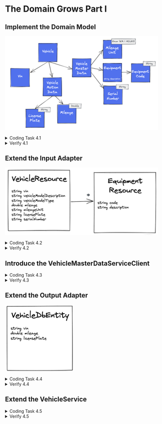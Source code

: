 # The Domain Grows Part I

## Implement the Domain Model

![Vehicle Domain Model](../img/vehicle-domain-model.png)

<details>
<summary>Coding Task 4.1</summary>

Understand the root entity <i>Vehicle</i> and implement the missing value object according to the UML
class diagram and the validation rules described in the table below.

<details>
<summary>Value Object Validation Rules</summary>

<table>
    <tr>
        <th>Domain Object</th>
        <th>Validation Rule</th>
    </tr>
    <tr>
        <td>LicensePlate</td>
        <td><i>A-ZÖÜÄ]{1,3}-[A-ZÖÜÄ]{1,2} [1-9]{1}[0-9]{1,3}</i></td>
    </tr>
    <tr>
        <td>EquipmentCode</td>
        <td><i>[A-Z]{2}[0-9]{3}</i></td>
    </tr>
    <tr>
        <td>Mileage</td>
        <td>no negative value (mileage >= 0)</td>
    </tr>
</table>
</details>

<details>
<summary>Root Entity Validation Rules</summary>

<table>
    <tr>
        <th>Domain Object</th>
        <th>Validation Rule</th>
    </tr>
    <tr>
        <td>VehicleMotionData</td>
        <td>All fields are mandatory, all values must fulfil the validation rules</td>
    </tr>
    <tr>
        <td>Vehicle</td>
        <td>Vin, Vehicle Masterdata are mandatory</td>
    </tr>
</table>

</details>

</details>

<details>
<summary>Verify 4.1</summary>
<b>RUN</b> DomainRing_Task_4_1
<br/>
<b>RUN</b> ArchitectureTest_Task_4_1

</details>

## Extend the Input Adapter

![Vehicle Resource](../img/vehicle-resource.png)

<details>
<summary>Coding Task 4.2</summary>

Extend the <i>VehicleResource</i> like described as follows and adapt the <i>VehicleController</i> as well as 
the <i>VehicleToVehicleResourceMapper</i>.

</details>

<details>
<summary>Verify 4.2</summary>

<b>RUN</b> InputAdapter_Task_4_2
<br/>
<b>RUN</b> all architecture tests

</details>

## Introduce the VehicleMasterDataServiceClient

<details>
<summary>Coding Task 4.3</summary>

There are some constraints given by the company context. There is one central system for 
vehicle master data. This system provides the necessary master data.
<br/>
<br/>
Due to this you have to introduce the <i>VehicleMasterDataServiceClient</i> and create the adapter 
implementation with the name <i>VehicleMasterDataToVehiceDtoMapper</i>. 
The external data object <i>VehicleDataDto</i> (package <i>vehicle/adapter/out/dto</i>) and the 
outgoing use case FetchVehicleMasterData (package <i>vehicle/usecase/out</i>) are already prepared for this task.
<br/>
<br/>
The external API returns a lot of information we do not need in our domain. This is visible in the
<i>VehicleDataDto</i> class. For example the property <i>salesRelatedInformation</i> is not needed in our domain.
Due to this we only extract the properties we defined in the
<i>VehicleMasterData</i> domain object. 
<br/>
<br/>
Have a look at the <i>VehicleDataDto</i> and implement the service client and mapper.

</details>

<details>
<summary>Verify 4.3</summary>

<b>RUN</b> OutputAdapter_Task_4_3
<br/>
<b>RUN</b> all architecture tests

</details>

## Extend the Output Adapter

![Vehicle Db Entity](../img/vehicle-db-entity.png)

<details>
<summary>Coding Task 4.4</summary>

The vehicle motion data and other informations that not belongs to vehicle master data will be store in the database
of our application. This means we are owner of data and state for vehicle motion data.

Extend the <i>VehicleDbEntity</i> and the <i>VehicleToVehicleDbEntityMapper</i> as described in the diagram.

</details>

<details>
<summary>Verify 4.4</summary>
<b>RUN</b> OutputAdapter_Task_4_4
<br/>
<b>RUN</b> all architecture tests

</details>

## Extend the VehicleService

<details>
<summary>Coding Task 4.5</summary>

Extend the <i>VehicleService</i>, so that vehicle motion data will be queried from database, and 
vehicle master data will be queried from a external API.

</details>

<details>
<summary>Verify 4.5</summary>
<b>RUN</b> OutputAdapter_Task_4_5
<br/>
<b>RUN</b> all architecture tests
</details>